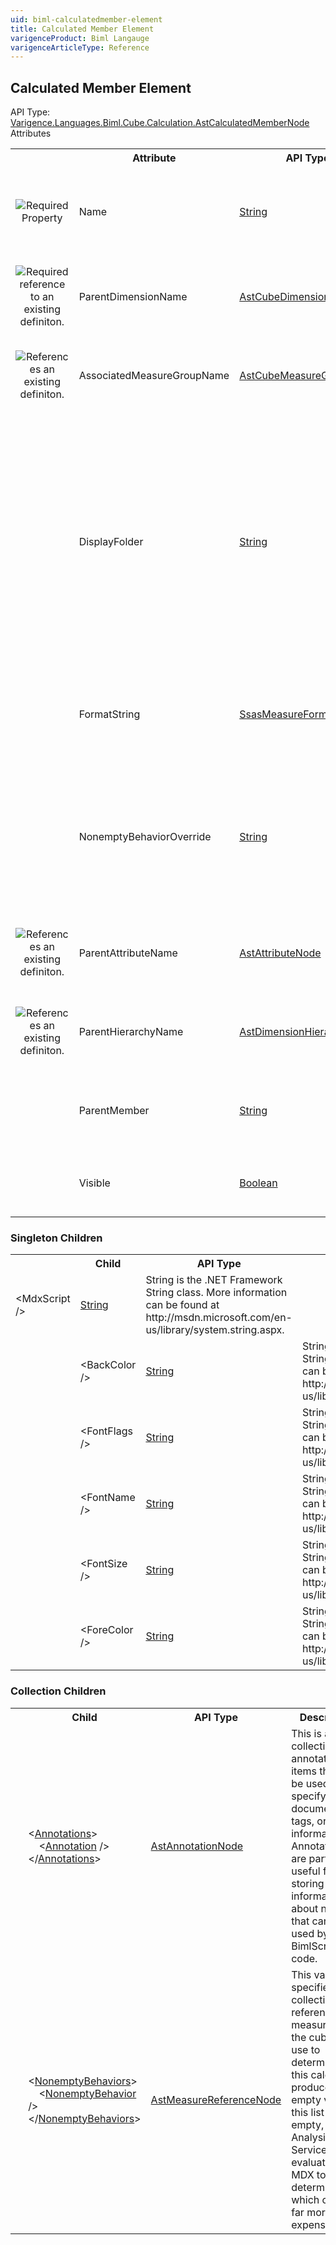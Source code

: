 ```yaml
---
uid: biml-calculatedmember-element
title: Calculated Member Element
varigenceProduct: Biml Langauge
varigenceArticleType: Reference
---
```

## Calculated Member Element<div class="AssemblyInfoGroup"><div class="CrossReferenceGroup"><div class="CrossReferenceHeader">API Type:</div><div class="CrossReferenceValue"><a href="../api-reference/Varigence.Languages.Biml.Cube.Calculation.AstCalculatedMemberNode.html">Varigence.Languages.Biml.Cube.Calculation.AstCalculatedMemberNode</a></div></div></div><div class="AttributeGroup"><div class="AttributeGroupHeader">Attributes</div><table id="AttributeList" class="AttributeList"><tbody><tr><th class="AttributeIconColumnHeader">&nbsp;</th><th class="AttributeNameColumnHeader">Attribute</th><th class="AttributeTypeColumnHeader">API Type</th><th class="AttributeDefaultColumnHeader">Default</th><th class="AttributeSummaryColumnHeader">Description</th></tr><tr class="ad0"><td align="center" class="AttributeIcon"><img title="Required Property" src="attributeRequired.png"></td><td class="AttributeName">Name</td><td class="AttributeType"><a href="https://msdn.microsoft.com/en-us/library/System.String.aspx">String</a></td><td class="AttributeDefault">&nbsp;</td><td class="AttributeSummary"><div class ="SummaryItem">Specifies the name of the object.  This name can be used to reference this object from anywhere else in the program.</div></td></tr><tr class="ad1"><td align="center" class="AttributeIcon"><img title="Required reference to an existing definiton." src="attributeRequiredReference.png"></td><td class="AttributeName">ParentDimensionName</td><td class="AttributeType"><a href="../api-reference/Varigence.Languages.Biml.Cube.AstCubeDimensionNode.html">AstCubeDimensionNode</a></td><td class="AttributeDefault">&nbsp;</td><td class="AttributeSummary"><div class ="SummaryItem">This value specifies the parent cube dimension that should be associated with this calculated member.</div></td></tr><tr class="ad0"><td align="center" class="AttributeIcon"><img title="References an existing definiton." src="attributeReference.png"></td><td class="AttributeName">AssociatedMeasureGroupName</td><td class="AttributeType"><a href="../api-reference/Varigence.Languages.Biml.MeasureGroup.AstCubeMeasureGroupNode.html">AstCubeMeasureGroupNode</a></td><td class="AttributeDefault">&nbsp;</td><td class="AttributeSummary"><div class ="SummaryItem">This value specifies the measure group in which this calculated member should be displayed.</div></td></tr><tr class="ad1"><td align="center" class="AttributeIcon"><img title="" src="attribute.png"></td><td class="AttributeName">DisplayFolder</td><td class="AttributeType"><a href="https://msdn.microsoft.com/en-us/library/System.String.aspx">String</a></td><td class="AttributeDefault">&nbsp;</td><td class="AttributeSummary"><div class ="SummaryItem">This value specifies the folder in which the parent element is listed. The default setting is None. The display folder is used by the OLAP client, such as Microsoft Excel, to visualize the measure in context of the larger measure/dimension hierarchy. Display folders enable better organization of measures to ease the navigation of large cubes for end-user analysts.</div></td></tr><tr class="ad0"><td align="center" class="AttributeIcon"><img title="" src="attribute.png"></td><td class="AttributeName">FormatString</td><td class="AttributeType"><a href="../api-reference/Varigence.Languages.Biml.Cube.SsasMeasureFormat.html">SsasMeasureFormat</a></td><td class="AttributeDefault">Standard</td><td class="AttributeSummary"><div class ="SummaryItem">This value specifies the format that should be used to display the result of the calculated member in the client application.</div></td></tr><tr class="ad1"><td align="center" class="AttributeIcon"><img title="" src="attribute.png"></td><td class="AttributeName">NonemptyBehaviorOverride</td><td class="AttributeType"><a href="https://msdn.microsoft.com/en-us/library/System.String.aspx">String</a></td><td class="AttributeDefault">&nbsp;</td><td class="AttributeSummary"><div class ="SummaryItem">This property allows a user to specify an arbitrary MDX expression to be used as the NonemptyBehavior property of the calculation. It overrides any values in the NonemptyBehaviors collection.</div></td></tr><tr class="ad0"><td align="center" class="AttributeIcon"><img title="References an existing definiton." src="attributeReference.png"></td><td class="AttributeName">ParentAttributeName</td><td class="AttributeType"><a href="../api-reference/Varigence.Languages.Biml.Dimension.AstAttributeNode.html">AstAttributeNode</a></td><td class="AttributeDefault">&nbsp;</td><td class="AttributeSummary"><div class ="SummaryItem">This value specifies the parent dimension attribute that should be associated with this calculated member.</div></td></tr><tr class="ad1"><td align="center" class="AttributeIcon"><img title="References an existing definiton." src="attributeReference.png"></td><td class="AttributeName">ParentHierarchyName</td><td class="AttributeType"><a href="../api-reference/Varigence.Languages.Biml.Dimension.AstDimensionHierarchyNode.html">AstDimensionHierarchyNode</a></td><td class="AttributeDefault">&nbsp;</td><td class="AttributeSummary"><div class ="SummaryItem">This value specifies the parent dimension hierarchy that should be associated with this calculated member.</div></td></tr><tr class="ad0"><td align="center" class="AttributeIcon"><img title="" src="attribute.png"></td><td class="AttributeName">ParentMember</td><td class="AttributeType"><a href="https://msdn.microsoft.com/en-us/library/System.String.aspx">String</a></td><td class="AttributeDefault">&nbsp;</td><td class="AttributeSummary"><div class ="SummaryItem">This value specifies the name of the parent member that should be associated with this calculated member.</div></td></tr><tr class="ad1"><td align="center" class="AttributeIcon"><img title="" src="attribute.png"></td><td class="AttributeName">Visible</td><td class="AttributeType"><a href="https://msdn.microsoft.com/en-us/library/System.Boolean.aspx">Boolean</a></td><td class="AttributeDefault">true</td><td class="AttributeSummary"><div class ="SummaryItem">This value indicates whether the parent element is visible. The default setting is True.</div></td></tr></tbody></table></div><div class="ChildGroup">### Singleton Children<table id="ChildList" class="ChildList"><tbody><tr><th class="ChildIconColumnHeader">&nbsp;</th><th class="ChildNameColumnHeader">Child</th><th class="ChildTypeColumnHeader">API Type</th><th class="ChildSummaryColumnHeader">Description</th></tr><tr class="cd0"><td class="ChildName"><span class="punc">&lt;</span>MdxScript<span class="punc"> /&gt;</span></td><td class="ChildType"><a href="https://msdn.microsoft.com/en-us/library/System.String.aspx">String</a></td><td class="ChildSummary">String is the .NET Framework String class.  More information can be found at http://msdn.microsoft.com/en-us/library/system.string.aspx.</td></tr><tr class="cd1"><td align="center" class="ChildIcon"><img title="" src="singletonChild.png"></td><td class="ChildName"><span class="punc">&lt;</span>BackColor<span class="punc"> /&gt;</span></td><td class="ChildType"><a href="https://msdn.microsoft.com/en-us/library/System.String.aspx">String</a></td><td class="ChildSummary">String is the .NET Framework String class.  More information can be found at http://msdn.microsoft.com/en-us/library/system.string.aspx.</td></tr><tr class="cd0"><td align="center" class="ChildIcon"><img title="" src="singletonChild.png"></td><td class="ChildName"><span class="punc">&lt;</span>FontFlags<span class="punc"> /&gt;</span></td><td class="ChildType"><a href="https://msdn.microsoft.com/en-us/library/System.String.aspx">String</a></td><td class="ChildSummary">String is the .NET Framework String class.  More information can be found at http://msdn.microsoft.com/en-us/library/system.string.aspx.</td></tr><tr class="cd1"><td align="center" class="ChildIcon"><img title="" src="singletonChild.png"></td><td class="ChildName"><span class="punc">&lt;</span>FontName<span class="punc"> /&gt;</span></td><td class="ChildType"><a href="https://msdn.microsoft.com/en-us/library/System.String.aspx">String</a></td><td class="ChildSummary">String is the .NET Framework String class.  More information can be found at http://msdn.microsoft.com/en-us/library/system.string.aspx.</td></tr><tr class="cd0"><td align="center" class="ChildIcon"><img title="" src="singletonChild.png"></td><td class="ChildName"><span class="punc">&lt;</span>FontSize<span class="punc"> /&gt;</span></td><td class="ChildType"><a href="https://msdn.microsoft.com/en-us/library/System.String.aspx">String</a></td><td class="ChildSummary">String is the .NET Framework String class.  More information can be found at http://msdn.microsoft.com/en-us/library/system.string.aspx.</td></tr><tr class="cd1"><td align="center" class="ChildIcon"><img title="" src="singletonChild.png"></td><td class="ChildName"><span class="punc">&lt;</span>ForeColor<span class="punc"> /&gt;</span></td><td class="ChildType"><a href="https://msdn.microsoft.com/en-us/library/System.String.aspx">String</a></td><td class="ChildSummary">String is the .NET Framework String class.  More information can be found at http://msdn.microsoft.com/en-us/library/system.string.aspx.</td></tr></tbody></table></div><div class="ChildGroup">### Collection Children<table id="ChildList" class="ChildList"><tbody><tr><th class="ChildIconColumnHeader">&nbsp;</th><th class="ChildNameColumnHeader">Child</th><th class="ChildTypeColumnHeader">API Type</th><th class="ChildSummaryColumnHeader">Description</th></tr><tr class="cd0"><td align="center" class="ChildIcon"><img title="" src="collectionChild.png"><div class="RequiredIcon" title="Required Child"></div><td class="ChildName"><span class="punc">&lt;</span><a href=Varigence.Languages.Biml.AstNode_Annotations.html">Annotations</a><span class="punc">&gt;</span><br />&nbsp;&nbsp;&nbsp;&nbsp;<span class="punc">&lt;</span><a href=Varigence.Languages.Biml.AstAnnotationNode.html">Annotation</a> <span class="punc">/&gt;</span><br /><span class="punc">&lt;/</span><a href=Varigence.Languages.Biml.AstNode_Annotations.html">Annotations</a><span class="punc">&gt;</span></td><td class="ChildType"><a href="../api-reference/Varigence.Languages.Biml.AstAnnotationNode.html">AstAnnotationNode</a></td><td class="ChildSummary"><div class ="SummaryItem">This is a collection of annotation items that can be used to specify documentation, tags, or other information.  Annotations are particularly useful for storing information about nodes that can be used by BimlScript code.</div></td></tr><tr class="cd1"><td align="center" class="ChildIcon"><img title="" src="collectionChild.png"><div class="RequiredIcon" title="Required Child"></div><td class="ChildName"><span class="punc">&lt;</span><a href=Varigence.Languages.Biml.Cube.Calculation.AstCalculatedMemberNode_NonemptyBehaviors.html">NonemptyBehaviors</a><span class="punc">&gt;</span><br />&nbsp;&nbsp;&nbsp;&nbsp;<span class="punc">&lt;</span><a href=Varigence.Languages.Biml.Fact.AstMeasureReferenceNode.html">NonemptyBehavior</a> <span class="punc">/&gt;</span><br /><span class="punc">&lt;/</span><a href=Varigence.Languages.Biml.Cube.Calculation.AstCalculatedMemberNode_NonemptyBehaviors.html">NonemptyBehaviors</a><span class="punc">&gt;</span></td><td class="ChildType"><a href="../api-reference/Varigence.Languages.Biml.Fact.AstMeasureReferenceNode.html">AstMeasureReferenceNode</a></td><td class="ChildSummary"><div class ="SummaryItem">This value specifies a collection of references to measures in the cube will use to determine if this calculation produces an empty value.  If this list is empty, Analysis Services must evaluate the MDX to determine this, which can be far more expensive.</div></td></tr></tbody></table></div>
